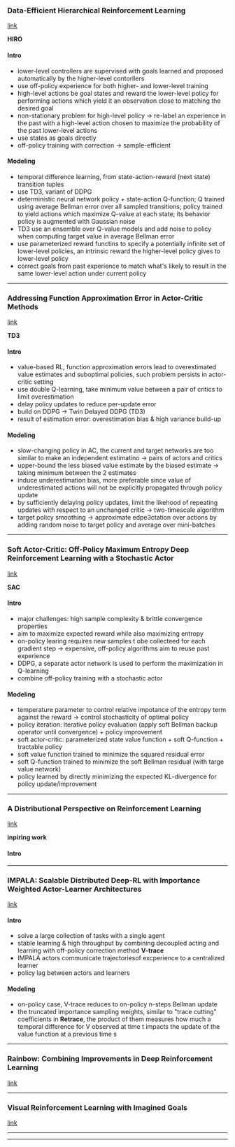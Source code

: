 ### Data-Efficient Hierarchical Reinforcement Learning 
[link](https://arxiv.org/pdf/1805.08296.pdf)

**HIRO**

#### Intro 

- lower-level controllers are supervised with goals learned and proposed automatically by the higher-level contorllers 
- use off-policy experience for both higher- and lower-level training 
- high-level actions be goal states and reward the lower-level policy for performing actions which yield it an observation close to matching the desired goal 
- non-stationary problem for high-level policy -> re-label an experience in the past with a high-level action chosen to maximize the probability of the past lower-level actions 
- use states as goals directly 
- off-policy training with correction -> sample-efficient 

#### Modeling 

- temporal difference learning, from state-action-reward (next state) transition tuples 
- use TD3, variant of DDPG
- deterministic neural network policy + state-action Q-function; Q trained using average Bellman error over all sampled transitions; policy trained to yield actions which maximize Q-value at each state; its behavior policy is augmented with Gaussian noise 
- TD3 use an ensemble over Q-value models and add noise to policy when computing target value in average Bellman error 
- use parameterized reward functins to specify a potentially infinite set of lower-level policies, an intrinsic reward the higher-level policy gives to lower-level policy 
- correct goals from past experience to match what's likely to result in the same lower-level action under current policy 


<!--- *********************************************************************************************************************************************** --->
--- 

### Addressing Function Approximation Error in Actor-Critic Methods
[link](https://arxiv.org/pdf/1802.09477.pdf)

**TD3**

#### Intro 

- value-based RL, function approximation errors lead to overestimated value estimates and suboptimal policies, such problem persists in actor-critic setting 
- use double Q-learning, take minimum value between a pair of critics to limit overestimation 
- delay policy updates to reduce per-update error 
- build on DDPG -> Twin Delayed DDPG (TD3) 
- result of estimation error: overestimation bias & high variance build-up 
 
#### Modeling 

- slow-changing policy in AC, the current and target networks are too similar to make an independent estimatino -> pairs of actors and critics 
- upper-bound the less biased value estimate by the biased estimate -> taking minimum between the 2 estimates
- induce underestimation bias, more preferable since value of underestimated actions will not be explicitly propagated through policy update 
- by sufficiently delaying policy updates, limit the likehood of repeating updates with respect to an unchanged critic -> two-timescale algorithm 
- target policy smoothing -> approximate edpe3ctation over actions by adding random noise to target policy and average over mini-batches 


<!--- *********************************************************************************************************************************************** --->
--- 

### Soft Actor-Critic: Off-Policy Maximum Entropy Deep Reinforcement Learning with a Stochastic Actor
[link](https://arxiv.org/pdf/1801.01290.pdf)

**SAC**

#### Intro 

- major challenges: high sample complexity & brittle convergence properties 
- aim to maximize expected reward while also maximizing entropy 
- on-policy learing requires new samples t obe collecteed for each gradient step -> expensive, off-policy algorithms aim to reuse past experience 
- DDPG, a separate actor network is used to perform the maximization in Q-learning 
- combine off-policy training with a stochastic actor 

#### Modeling 

- temperature parameter to control relative impotance of the entropy term against the reward -> control stochasticity of optimal policy  
- policy iteration: iterative policy evaluation (apply soft Bellman backup operator until convergence) + policy improvement 
- soft actor-critic: parameterized state value function + soft Q-function + tractable policy 
- soft value function trained to minimize the squared residual error 
- soft Q-function trained to minimize the soft Bellman residual (with targe value network) 
- policy learned by directly minimizing the expected KL-divergence for policy update/improvement 


<!--- *********************************************************************************************************************************************** --->
--- 

### A Distributional Perspective on Reinforcement Learning
[link](https://arxiv.org/pdf/1707.06887.pdf)

**inpiring work**

#### Intro 



<!--- *********************************************************************************************************************************************** --->
--- 

### IMPALA: Scalable Distributed Deep-RL with Importance Weighted Actor-Learner Architectures
[link](https://arxiv.org/pdf/1802.01561.pdf)

#### Intro 

- solve a large collection of tasks with a single agent 
- stable learning & high throughput by combining decoupled acting and learning with off-policy correction method **V-trace**
- IMPALA actors communicate trajectoriesof excperience to a centralized learner 
- policy lag between actors and learners

#### Modeling 

- on-policy case, V-trace reduces to on-policy n-steps Bellman update 
- the truncated importance sampling weights, similar to "trace cutting" coefficients in **Retrace**, the product of them measures how much a temporal difference for V observed at time t impacts the update of the value function at a previous time s


<!--- *********************************************************************************************************************************************** --->
--- 

### Rainbow: Combining Improvements in Deep Reinforcement Learning
[link](https://arxiv.org/pdf/1710.02298.pdf)




<!--- *********************************************************************************************************************************************** --->
--- 

### Visual Reinforcement Learning with Imagined Goals
[link](https://arxiv.org/pdf/1807.04742.pdf)





<!--- *********************************************************************************************************************************************** --->
--- 






<!--- *********************************************************************************************************************************************** --->
--- 